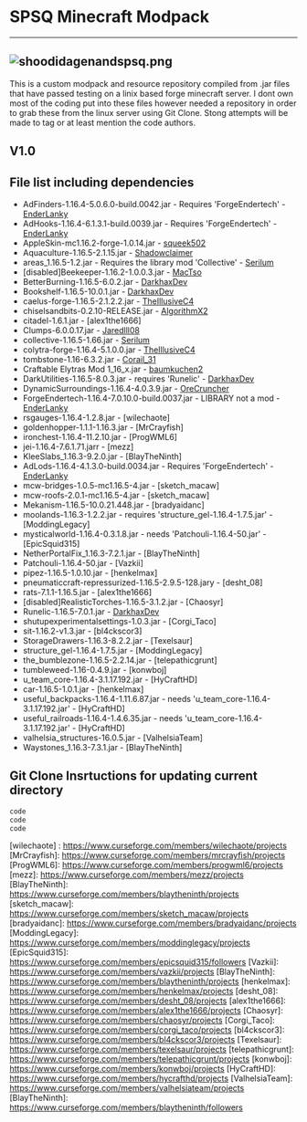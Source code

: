 # SPSQ Minecraft Modpack
---
## ![shoodidagenandspsq.png](https://www.dropbox.com/s/btsbruy1n2wmsiy/shoodidagenandspsq.png?dl=0&raw=1)

This is a custom modpack and resource repository compiled from .jar files that have passed testing on a linix based forge minecraft server. I dont own most of the coding put into these files however needed a repository in order to grab these from the linux server using Git Clone. Stong attempts will be made to tag or at least mention the code authors.
## V1.0

## File list including dependencies

- AdFinders-1.16.4-5.0.6.0-build.0042.jar - Requires 'ForgeEndertech' - [EnderLanky]
- AdHooks-1.16.4-6.1.3.1-build.0039.jar  - Requires 'ForgeEndertech' - [EnderLanky]
- AppleSkin-mc1.16.2-forge-1.0.14.jar - [squeek502]
- Aquaculture-1.16.5-2.1.15.jar - [Shadowclaimer]
- areas_1.16.5-1.2.jar - Requires the library mod 'Collective' - [Serilum]
- [disabled]Beekeeper-1.16.2-1.0.0.3.jar - [MacTso]
- BetterBurning-1.16.5-6.0.2.jar - [DarkhaxDev]
- Bookshelf-1.16.5-10.0.1.jar - [DarkhaxDev]
- caelus-forge-1.16.5-2.1.2.2.jar - [TheIllusiveC4]
- chiselsandbits-0.2.10-RELEASE.jar - [AlgorithmX2]
- citadel-1.6.1.jar - [alex1the1666]
- Clumps-6.0.0.17.jar - [Jaredlll08]
- collective-1.16.5-1.66.jar - [Serilum]
- colytra-forge-1.16.4-5.1.0.0.jar - [TheIllusiveC4]
- tombstone-1.16-6.3.2.jar - [Corail_31]
- Craftable Elytras Mod 1_16_x.jar - [baumkuchen2]
- DarkUtilities-1.16.5-8.0.3.jar - requires 'Runelic' - [DarkhaxDev]
- DynamicSurroundings-1.16.4-4.0.3.9.jar - [OreCruncher]
- ForgeEndertech-1.16.4-7.0.10.0-build.0037.jar - LIBRARY not a mod - [EnderLanky]
- rsgauges-1.16.4-1.2.8.jar - [wilechaote]
- goldenhopper-1.1.1-1.16.3.jar - [MrCrayfish]
- ironchest-1.16.4-11.2.10.jar - [ProgWML6]
- jei-1.16.4-7.6.1.71.jarr - [mezz]
- KleeSlabs_1.16.3-9.2.0.jar - [BlayTheNinth]
- AdLods-1.16.4-4.1.3.0-build.0034.jar - Requires 'ForgeEndertech' - [EnderLanky]
- mcw-bridges-1.0.5-mc1.16.5-4.jar - [sketch_macaw]
- mcw-roofs-2.0.1-mc1.16.5-4.jar - [sketch_macaw]
- Mekanism-1.16.5-10.0.21.448.jar - [bradyaidanc]
- moolands-1.16.3-1.2.2.jar - requires 'structure_gel-1.16.4-1.7.5.jar' - [ModdingLegacy]
- mysticalworld-1.16.4-0.3.1.8.jar - needs 'Patchouli-1.16.4-50.jar' - [EpicSquid315]
- NetherPortalFix_1.16.3-7.2.1.jar - [BlayTheNinth]
- Patchouli-1.16.4-50.jar - [Vazkii]
- pipez-1.16.5-1.0.10.jar - [henkelmax]
- pneumaticcraft-repressurized-1.16.5-2.9.5-128.jary - [desht_08]
- rats-7.1.1-1.16.5.jar - [alex1the1666]
- [disabled]RealisticTorches-1.16.5-3.1.2.jar - [Chaosyr]
- Runelic-1.16.5-7.0.1.jar - [DarkhaxDev]
- shutupexperimentalsettings-1.0.3.jar - [Corgi_Taco]
- sit-1.16.2-v1.3.jar - [bl4ckscor3]
- StorageDrawers-1.16.3-8.2.2.jar - [Texelsaur]
- structure_gel-1.16.4-1.7.5.jar - [ModdingLegacy]
- the_bumblezone-1.16.5-2.2.14.jar - [telepathicgrunt]
- tumbleweed-1.16-0.4.9.jar - [konwboj]
- u_team_core-1.16.4-3.1.17.192.jar - [HyCraftHD]
- car-1.16.5-1.0.1.jar - [henkelmax]
- useful_backpacks-1.16.4-1.11.6.87.jar - needs 'u_team_core-1.16.4-3.1.17.192.jar' - [HyCraftHD]
- useful_railroads-1.16.4-1.4.6.35.jar - needs 'u_team_core-1.16.4-3.1.17.192.jar' - [HyCraftHD]
- valhelsia_structures-16.0.5.jar - [ValhelsiaTeam]
- Waystones_1.16.3-7.3.1.jar - [BlayTheNinth]

## Git Clone Insrtuctions for updating current directory

```sh
code
code
code
```

[//]: # (put URL references here)

   [squeek502]: <https://www.curseforge.com/members/squeek502/projects>
   [EnderLanky]: <https://www.curseforge.com/members/enderlanky/projects>
   [Shadowclaimer]: <https://www.curseforge.com/members/shadowclaimer/projects>
   [Serilum]: <https://www.curseforge.com/members/serilum/projects>
   [MacTso]: <https://www.curseforge.com/members/mactso/projects>
   [DarkhaxDev]: <https://www.curseforge.com/members/darkhaxdev/projects>
   [AlgorithmX2]: <https://www.curseforge.com/members/algorithmx2/projects>
   [Jaredlll08]: <https://www.curseforge.com/members/jaredlll08/projects>
   [TheIllusiveC4]: <https://www.curseforge.com/members/theillusivec4/projects>
   [Corail_31]: <https://www.curseforge.com/members/corail_31/projects>
   [baumkuchen2]: <https://www.curseforge.com/members/baumkuchen2/projects>
   [OreCruncher]: <https://www.curseforge.com/members/orecruncher/projects>
   [wilechaote] : <https://www.curseforge.com/members/wilechaote/projects>
   [MrCrayfish]: <https://www.curseforge.com/members/mrcrayfish/projects>
   [ProgWML6]: <https://www.curseforge.com/members/progwml6/projects>
   [mezz]: <https://www.curseforge.com/members/mezz/projects>
   [BlayTheNinth]: <https://www.curseforge.com/members/blaytheninth/projects>
   [sketch_macaw]: <https://www.curseforge.com/members/sketch_macaw/projects>
   [bradyaidanc]: <https://www.curseforge.com/members/bradyaidanc/projects>
   [ModdingLegacy]: <https://www.curseforge.com/members/moddinglegacy/projects>
   [EpicSquid315]: <https://www.curseforge.com/members/epicsquid315/followers>
   [Vazkii]: <https://www.curseforge.com/members/vazkii/projects>
   [BlayTheNinth]: <https://www.curseforge.com/members/blaytheninth/projects>
   [henkelmax]: <https://www.curseforge.com/members/henkelmax/projects>
   [desht_08]: <https://www.curseforge.com/members/desht_08/projects>
   [alex1the1666]: <https://www.curseforge.com/members/alex1the1666/projects>
   [Chaosyr]: <https://www.curseforge.com/members/chaosyr/projects>
   [Corgi_Taco]: <https://www.curseforge.com/members/corgi_taco/projects>
   [bl4ckscor3]: <https://www.curseforge.com/members/bl4ckscor3/projects>
   [Texelsaur]: <https://www.curseforge.com/members/texelsaur/projects>
   [telepathicgrunt]: <https://www.curseforge.com/members/telepathicgrunt/projects>
   [konwboj]: <https://www.curseforge.com/members/konwboj/projects>
   [HyCraftHD]: <https://www.curseforge.com/members/hycrafthd/projects>
   [ValhelsiaTeam]: <https://www.curseforge.com/members/valhelsiateam/projects>
   [BlayTheNinth]: <https://www.curseforge.com/members/blaytheninth/followers>
